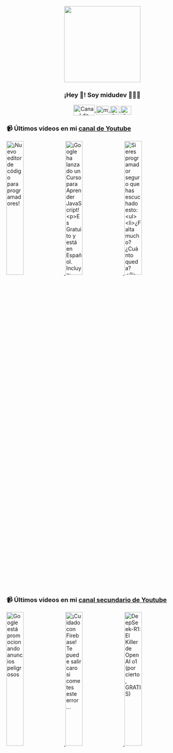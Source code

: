 <p align="center" width="300">
   <img align="center" width="200" src="https://user-images.githubusercontent.com/1561955/106762302-fda9de00-6635-11eb-99be-3ef744e60c0e.png" />
   <h3 align="center">¡Hey 👋! Soy midudev 👨🏻‍💻</h3>
</p>

<p align="center">
   <a href="https://twitch.tv/midudev" target="blank">
    <img align="center" src="https://upload.wikimedia.org/wikipedia/commons/c/ce/Twitch_logo_2019.svg" alt="Canal de Twitch de midudev" height="28px" width="56px" />
  </a>
  <span style="width: 8px;"> </span>
   <a href="https://youtube.com/midudev" target="blank">
    <img align="center" src="https://upload.wikimedia.org/wikipedia/commons/0/09/YouTube_full-color_icon_%282017%29.svg" alt="midudev" height="23px" width="33px" />
  </a>
  <span style="width: 8px;"> </span>
  <a href="https://instagram.com/midu.dev" target="blank">
    <img align="center" src="https://upload.wikimedia.org/wikipedia/commons/e/e7/Instagram_logo_2016.svg" alt="Canal de Instagram de midu.dev" height="23px" width="23px" />
  </a>
  <span style="width: 8px;"> </span>
  <a href="https://twitter.com/midudev" target="blank">
    <img align="center" src="https://upload.wikimedia.org/wikipedia/commons/thumb/6/6f/Logo_of_Twitter.svg/2491px-Logo_of_Twitter.svg.png" alt="Canal de Twitter de midudev" height="23px" width="28px" />
  </a>
</p>

### 📹 Últimos vídeos en mi [canal de Youtube](https://youtube.com/midudev?sub_confirmation=1)

<a href='https://youtu.be/phL63O4nWC0' target='_blank'>
  <img width='30%' src='https://img.youtube.com/vi/phL63O4nWC0/mqdefault.jpg' alt='¡Nuevo editor de código para programadores!' />
</a>
<a href='https://youtu.be/H82u2B4Z1iY' target='_blank'>
  <img width='30%' src='https://img.youtube.com/vi/H82u2B4Z1iY/mqdefault.jpg' alt='¡Google ha lanzado un Curso para Aprender JavaScript!

Es Gratuito y está en Español. Incluye:
- Tip' />
</a>
<a href='https://youtu.be/z1nDLOB11Jk' target='_blank'>
  <img width='30%' src='https://img.youtube.com/vi/z1nDLOB11Jk/mqdefault.jpg' alt='Si eres programador seguro que has escuchado esto:

- ¿Falta mucho? ¿Cuánto queda?
- ¿Estará listo p' />
</a>

### 📹 Últimos vídeos en mi [canal secundario de Youtube](https://youtube.com/midulive?sub_confirmation=1)

<a href='https://youtu.be/BeOG7rCvBV0' target='_blank'>
  <img width='30%' src='https://img.youtube.com/vi/BeOG7rCvBV0/mqdefault.jpg' alt='Google está promocionando anuncios peligrosos' />
</a>
<a href='https://youtu.be/2uMNZorxPa8' target='_blank'>
  <img width='30%' src='https://img.youtube.com/vi/2uMNZorxPa8/mqdefault.jpg' alt='¡Cuidado con Firebase! Te puede salir caro si cometes este error…' />
</a>
<a href='https://youtu.be/w8r7dOXwmDk' target='_blank'>
  <img width='30%' src='https://img.youtube.com/vi/w8r7dOXwmDk/mqdefault.jpg' alt='DeepSeek-R1: El Killer de OpenAI o1 (por cierto, GRATIS)' />
</a>